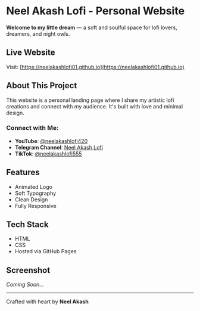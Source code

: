 # Neel Akash Lofi - Personal Website

**Welcome to my little dream** — a soft and soulful space for lofi lovers, dreamers, and night owls.

## Live Website
Visit: [https://neelakashlofi01.github.io](https://neelakashlofi01.github.io)

## About This Project
This website is a personal landing page where I share my artistic lofi creations and connect with my audience. It's built with love and minimal design.

### Connect with Me:
- **YouTube**: [@neelakashlofi420](https://www.youtube.com/@neelakashlofi420)
- **Telegram Channel**: [Neel Akash Lofi](https://t.me/NeelAkashLofi555m)
- **TikTok**: [@neelakashlofi555](https://tiktok.com/@neelakashlofi555)

## Features
- Animated Logo
- Soft Typography
- Clean Design
- Fully Responsive

## Tech Stack
- HTML
- CSS
- Hosted via GitHub Pages

## Screenshot
*Coming Soon...*

---

Crafted with heart by **Neel Akash**
